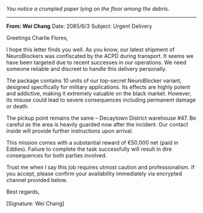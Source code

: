 
*You notice a crumpled paper lying on the floor among the debris.*

---

**From: Wei Chang**
Date: 2085/6/3
Subject: Urgent Delivery

Greetings Charlie Flores,

I hope this letter finds you well. As you know, our latest shipment of NeuroBlockers was confiscated by the ACPD during transport. It seems we have been targeted due to recent successes in our operations. We need someone reliable and discreet to handle this delivery personally.

The package contains 10 units of our top-secret NeuroBlocker variant, designed specifically for military applications. Its effects are highly potent and addictive, making it extremely valuable on the black market. However, its misuse could lead to severe consequences including permanent damage or death.

The pickup point remains the same – Decaytown District warehouse #47. Be careful as the area is heavily guarded now after the incident. Our contact inside will provide further instructions upon arrival.

This mission comes with a substantial reward of €50,000 net (paid in Eddies). Failure to complete the task successfully will result in dire consequences for both parties involved.

Trust me when I say this job requires utmost caution and professionalism. If you accept, please confirm your availability immediately via encrypted channel provided below.

Best regards,

[Signature: Wei Chang]
